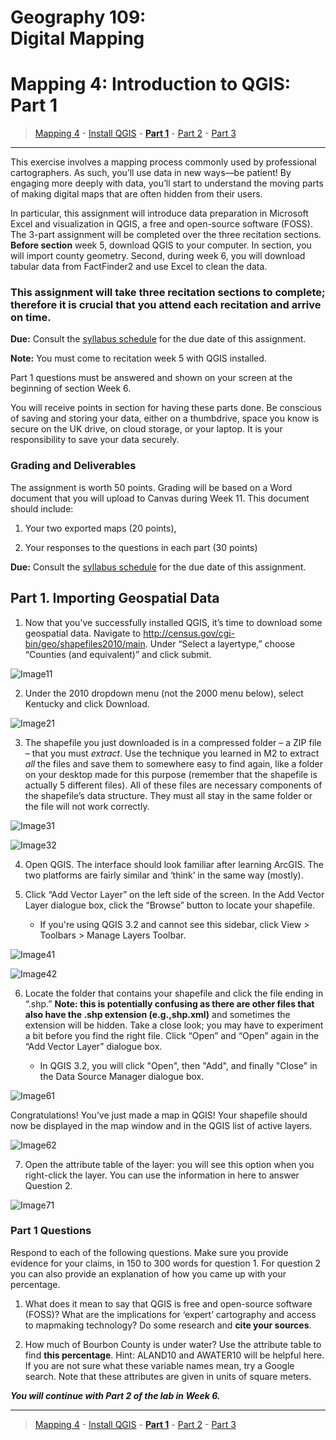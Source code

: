 # Geography 109:<br>Digital Mapping

# Mapping 4: Introduction to QGIS: Part 1

> [Mapping 4](../README.md) - [Install QGIS](../Install_QGIS/M4_Install_QGIS.md) - [**Part 1**](M4_Part_1.md) - [Part 2](../Part_2/M4_Part_2.md) - [Part 3](../Part_3/M4_Part_3.md)

___

This exercise involves a mapping process commonly used by professional cartographers. As such, you’ll use data in new ways—be patient! By engaging more deeply with data, you’ll start to understand the moving parts of making digital maps that are often hidden from their users.

In particular, this assignment will introduce data preparation in Microsoft Excel and visualization in QGIS, a free and open-source software (FOSS). The 3-part assignment will be completed over the three recitation sections. **Before section** week 5, download QGIS to your computer. In section, you will import county geometry. Second, during week 6, you will download tabular data from FactFinder2 and use Excel to clean the data.

### This assignment will take three recitation sections to complete; therefore it is crucial that you attend each recitation and arrive on time.

**Due:** Consult the [syllabus schedule](../../syllabus.md#viii-schedule) for the due date of this assignment.

**Note:** You must come to recitation week 5 with QGIS installed.

Part 1 questions must be answered and shown on your screen at the beginning of section Week 6.

You will receive points in section for having these parts done. Be conscious of saving and storing your data, either on a thumbdrive, space you know is secure on the UK drive, on cloud storage, or your laptop. It is your responsibility to save your data securely.

### Grading and Deliverables 

The assignment is worth 50 points. Grading will be based on a Word document that you will upload to Canvas during Week 11. This document should include:

1. Your two exported maps (20 points),

2. Your responses to the questions in each part (30 points)

**Due:** Consult the [syllabus schedule](../../syllabus.md#viii-schedule) for the due date of this assignment.

## Part 1. Importing Geospatial Data

1. Now that you’ve successfully installed QGIS, it’s time to download some geospatial data. Navigate to http://census.gov/cgi-bin/geo/shapefiles2010/main. Under “Select a layertype,” choose “Counties (and equivalent)” and click submit.

![Image11](images/Image11.jpeg)

2. Under the 2010 dropdown menu (not the 2000 menu below), select Kentucky and click Download.

![Image21](images/Image21.jpeg)

3. The shapefile you just downloaded is in a compressed folder – a ZIP file – that you must _extract_. Use the technique you learned in M2 to extract _all_ the files and save them to somewhere easy to find again, like a folder on your desktop made for this purpose (remember that the shapefile is actually 5 different files). All of these files are necessary components of the shapefile’s data structure. They must all stay in the same folder or the file will not work correctly.

![Image31](images/Image31.jpeg)

![Image32](images/Image32.jpeg)

4. Open QGIS. The interface should look familiar after learning ArcGIS. The two platforms are fairly similar and ‘think’ in the same way (mostly).

5. Click “Add Vector Layer” on the left side of the screen. In the Add Vector Layer dialogue box, click the “Browse” button to locate your shapefile.

    * If you're using QGIS 3.2 and cannot see this sidebar, click View > Toolbars > Manage Layers Toolbar.

![Image41](images/Image51.jpeg)

![Image42](images/Image52.jpeg)

6. Locate the folder that contains your shapefile and click the file ending in “.shp.” **Note: this is potentially confusing as there are other files that also have the .shp extension (e.g.,shp.xml)** and sometimes the extension will be hidden. Take a close look; you may have to experiment a bit before you find the right file. Click “Open” and “Open” again in the “Add Vector Layer” dialogue box.

    * In QGIS 3.2, you will click "Open", then "Add", and finally "Close" in the Data Source Manager dialogue box.

![Image61](images/Image61.jpeg)

Congratulations! You’ve just made a map in QGIS! Your shapefile should now be displayed in the map window and in the QGIS list of active layers.

![Image62](images/Image62.jpeg)

7. Open the attribute table of the layer: you will see this option when you right-click the layer. You can use the information in here to answer Question 2.

![Image71](images/Image71.jpeg)

### Part 1 Questions

Respond to each of the following questions. Make sure you provide evidence for your claims, in 150 to 300 words for question 1. For question 2 you can also provide an explanation of how you came up with your percentage.

1. What does it mean to say that QGIS is free and open-source software (FOSS)? What are the implications for ‘expert’ cartography and access to mapmaking technology? Do some research and **cite your sources**.

2. How much of Bourbon County is under water? Use the attribute table to find **this percentage**. Hint: ALAND10 and AWATER10 will be helpful here. If you are not sure what these variable names mean, try a Google search. Note that these attributes are given in units of square meters.

**_You will continue with Part 2 of the lab in Week 6._**

___

> [Mapping 4](../README.md) - [Install QGIS](../Install_QGIS/M4_Install_QGIS.md) - [**Part 1**](M4_Part_1.md) - [Part 2](../Part_2/M4_Part_2.md) - [Part 3](../Part_3/M4_Part_3.md)
